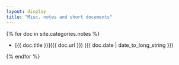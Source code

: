 ```yaml
---
layout: display
title: "Misc. notes and short documents"
---
```


{% for doc in site.categories.notes %}
* [{{ doc.title }}]({{ doc.url }}) ({{ doc.date | date_to_long_string }})

{% endfor %}

<!--  LocalWords:  UC overfit Advisors GPU Helle Bunzel Jarad Niemi Mervyn UCSD
 -->
<!--  LocalWords:  Marasinghe NBER dbframe SQL oosanalysis Advisor Anwen Xiying
 -->
<!--  LocalWords:  advisor Liu Richey Ozgu Serttas Yihui Xie Econometrica endif
 -->
<!--  LocalWords:  endfor
 -->
